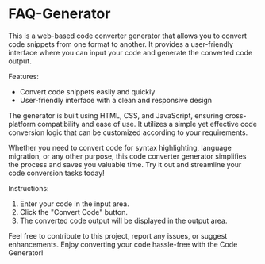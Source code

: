 # FAQ-Generator
This is a web-based code converter generator that allows you to convert code snippets from one format to another. It provides a user-friendly interface where you can input your code and generate the converted code output.


Features:
- Convert code snippets easily and quickly
- User-friendly interface with a clean and responsive design

The generator is built using HTML, CSS, and JavaScript, ensuring cross-platform compatibility and ease of use. It utilizes a simple yet effective code conversion logic that can be customized according to your requirements.

Whether you need to convert code for syntax highlighting, language migration, or any other purpose, this code converter generator simplifies the process and saves you valuable time. Try it out and streamline your code conversion tasks today!

Instructions:
1. Enter your code in the input area.
2. Click the "Convert Code" button.
3. The converted code output will be displayed in the output area.

Feel free to contribute to this project, report any issues, or suggest enhancements. Enjoy converting your code hassle-free with the Code Generator!
